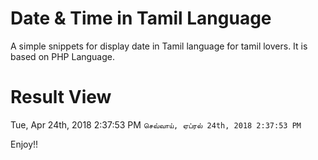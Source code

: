 <h1>Date & Time in Tamil Language</h1>
A simple snippets for display date in Tamil language for tamil lovers. It is based on PHP Language.

<h1>Result View</h1>
Tue, Apr 24th, 2018 2:37:53 PM
<code>செவ்வாய், ஏப்ரல் 24th, 2018 2:37:53 PM</code>

Enjoy!!